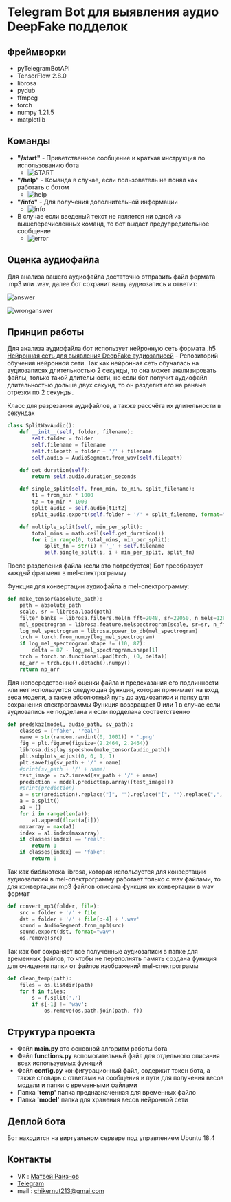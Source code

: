 # Telegram Bot для выявления аудио DeepFake подделок
## Фреймворки
- pyTelegramBotAPI
- TensorFlow 2.8.0
- librosa
- pydub
- ffmpeg
- torch
- numpy 1.21.5
- matplotlib
## Команды
- **"/start"** - Приветственное сообщение и краткая инструкция по использованию бота
  - ![START](https://sun9-53.userapi.com/impf/AXzOpHG8cFLDb8IA-HVH9CC7GDgKtXspV4rOlQ/GXq_8Q38ei4.jpg?size=1080x1116&quality=95&sign=8d0aee0cce0b6295deef7d2d20967ff9&type=album)
- **"/help"** - Команда в случае, если пользователь не понял как работать с ботом
  - ![help](https://sun9-64.userapi.com/impf/WPhmy33EoVIqs197V27EP340QCnH1qByCaOhxQ/zjansI_IS5c.jpg?size=1080x514&quality=95&sign=534cbd84e3b7a46b30fd0ce653ef4ade&type=album)
- **"/info"** - Для получения дополнительной информации
  - ![info](https://sun9-64.userapi.com/impf/pn62dnk-_cc7XWdUkFh3ATY_MbW9rsZaOdP4eQ/_J7BRv6Xrg8.jpg?size=1073x881&quality=95&sign=c52c9c4adcae407db0db7ad1b3f06a24&type=album)
- В случае если введеный текст не является ни одной из вышеперечисленных команд, то бот выдаст предупредительное сообщение
  - ![error](https://sun9-29.userapi.com/impf/gD-1GFRn4MV_p53fGAExUhYJ-8HoipQTUKQUBA/FP43HBlkiZk.jpg?size=1080x357&quality=95&sign=d889732be0a3fdc2b5975c40b07f4a1b&type=album)
## Оценка аудиофайла
Для анализа вашего аудиофайла достаточно отправить файл формата .mp3 или .wav, далее бот сохранит вашу аудиозапись и ответит:

![answer](https://sun9-18.userapi.com/impf/9k8lyDKFzZH2pNVCbn1NbDHmFkj4c_kzOguSmQ/dQzpQh4sBNE.jpg?size=379x243&quality=95&sign=979c152786131724c0271707c3662946&type=album)

![wronganswer](https://sun9-84.userapi.com/impf/kfYmJgFJAQ5ZTlWGlu_XHTYrO50JUQwHyKHEqA/vg-Ikt0khHQ.jpg?size=356x241&quality=95&sign=6a07dd8adf4d730c6116d333cf28d617&type=album)

## Принцип работы
Для анализа аудиофайла бот использует нейронную сеть формата .h5 [Нейронная сеть для выявления DeepFake аудиозаписей](https://github.com/Mardvey-UMA/Neural-Network-for-AudioDeepFake-Detection) - Репозиторий обучения нейронной сети. Так как нейронная сеть обучалась на аудиозаписях длительностью 2 секунды, то она может анализировать файлы, только такой длительности, но если бот получит аудиофайл длительностью дольше двух секунд, то он разделит его на ранвые отрезки по 2 секунды.

Класс для разрезания аудифайлов, а также рассчёта их длительности в секундах
```python
class SplitWavAudio():
    def __init__(self, folder, filename):
        self.folder = folder
        self.filename = filename
        self.filepath = folder + '/' + filename
        self.audio = AudioSegment.from_wav(self.filepath)

    def get_duration(self):
        return self.audio.duration_seconds

    def single_split(self, from_min, to_min, split_filename):
        t1 = from_min * 1000
        t2 = to_min * 1000
        split_audio = self.audio[t1:t2]
        split_audio.export(self.folder + '/' + split_filename, format="wav")

    def multiple_split(self, min_per_split):
        total_mins = math.ceil(self.get_duration())
        for i in range(0, total_mins, min_per_split):
            split_fn = str(i) + '_' + self.filename
            self.single_split(i, i + min_per_split, split_fn)
```
После разделения файла (если это потребуется) Бот преобразует каждый фрагмент в mel-спектрограмму

Функция для конвертации аудиофайла в mel-спектрограмму:
```python
def make_tensor(absolute_path):
    path = absolute_path
    scale, sr = librosa.load(path)
    filter_banks = librosa.filters.mel(n_fft=2048, sr=22050, n_mels=128)
    mel_spectrogram = librosa.feature.melspectrogram(scale, sr=sr, n_fft=2048, hop_length=512, n_mels=128)
    log_mel_spectrogram = librosa.power_to_db(mel_spectrogram)
    trch = torch.from_numpy(log_mel_spectrogram)
    if log_mel_spectrogram.shape != (10, 87):
        delta = 87 - log_mel_spectrogram.shape[1]
    trch = torch.nn.functional.pad(trch, (0, delta))
    np_arr = trch.cpu().detach().numpy()
    return np_arr
```
Для непосредственной оценки файла и предсказания его подлинности или нет используется следующая функция, которая принимает на вход веса модели, а также абсолютный путь до аудиозаписи и папку для сохранения спектрограммы
Функция возвращает 0 или 1 в случае если аудиозапись не подделана и если подделана соответственно
```python
def predskaz(model, audio_path, sv_path):
    classes = ['fake', 'real']
    name = str(random.randint(0, 1001)) + '.png'
    fig = plt.figure(figsize=(2.2464, 2.2464))
    librosa.display.specshow(make_tensor(audio_path))
    plt.subplots_adjust(0, 0, 1, 1)
    plt.savefig(sv_path + '/' + name)
    #print(sv_path + '/' + name)
    test_image = cv2.imread(sv_path + '/' + name)
    prediction = model.predict(np.array([test_image]))
    #print(prediction)
    a = str(prediction).replace("]", "").replace("[", "").replace(",", "")
    a = a.split()
    a1 = []
    for i in range(len(a)):
        a1.append(float(a[i]))
    maxarray = max(a1)
    index = a1.index(maxarray)
    if classes[index] == 'real':
        return 1
    if classes[index] == 'fake':
        return 0
```
Так как библиотека librosa, которая используется для конвертации аудиозаписей в mel-спектрограмму работает только с wav файлами, то для конвертации mp3 файлов описана функция их конвертации в wav формат
```python
def convert_mp3(folder, file):
    src = folder + '/' + file
    dst = folder + '/' + file[:-4] + '.wav'
    sound = AudioSegment.from_mp3(src)
    sound.export(dst, format="wav")
    os.remove(src)
```
Так как бот сохраняет все полученные аудиозаписи в папке для временных файлов, то чтобы не переполнять память создана функция для очищения папки от файлов изображений mel-спектрограмм
```python
def clean_temp(path):
    files = os.listdir(path)
    for f in files:
        s = f.split('.')
        if s[-1] != 'wav':
            os.remove(os.path.join(path, f))
```
## Структура проекта
- Файл **main.py** это основной алгоритм работы бота
- Файл **functions.py** вспомогательный файл для отдельного описания всех используемых функций
- Файл **config.py** конфигурационный файл, содержит токен бота, а также словарь с ответами на сообщения и пути для получения весов модели и папки с временными файлами
- Папка **'temp'** папка предназначенная для временных файло
- Папка **'model'** папка для хранения весов нейронной сети
## Деплой бота
Бот находится на виртуальном сервере под управлением Ubuntu 18.4
## Контакты
- VK : [Матвей Раизнов](https://vk.com/maveyuma)
- [Telegram](https://t.me/barulitka)
- mail : chikernut213@gmai.com
